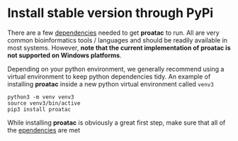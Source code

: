 # Install stable version through PyPi
There are a few [dependencies](#dependencies) needed to get **proatac** to run. All are 
very common bioinformatics tools / languages and should be readily available in
most systems. However, **note that the current implementation of proatac is not supported
on Windows platforms**. 

Depending on your python environment, we generally recommend using a virtual environment
to keep python dependencies tidy. An example of installing **proatac** inside a new
python virtual environment called `venv3`

```
python3 -m venv venv3
source venv3/bin/active
pip3 install proatac
```

While installing **proatac** is obviously a great first step, make sure that all of the 
[ependencies](#dependencies) are met
